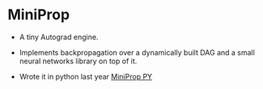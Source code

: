 # MiniProp

- A tiny Autograd engine. 
- Implements backpropagation over a dynamically built DAG and a small neural networks library on top of it.

- Wrote it in python last year [MiniProp PY](https://github.com/sarthakkapila/miniprop)
